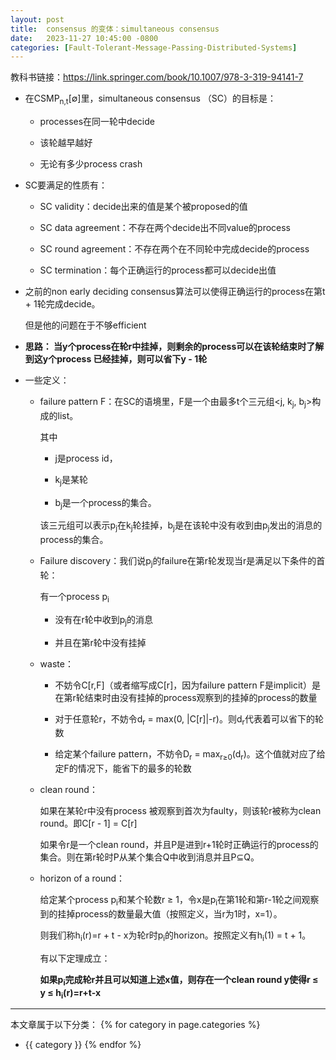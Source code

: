 ```yaml
---
layout: post
title:  consensus 的变体：simultaneous consensus
date:   2023-11-27 10:45:00 -0800
categories: [Fault-Tolerant-Message-Passing-Distributed-Systems]
---
```


教科书链接：<https://link.springer.com/book/10.1007/978-3-319-94141-7>

- 在CSMP<sub>n,t</sub>[&empty;]里，simultaneous consensus （SC）的目标是：

    - processes在同一轮中decide

    - 该轮越早越好
    
    - 无论有多少process crash


- SC要满足的性质有：

    - SC validity：decide出来的值是某个被proposed的值

    - SC data agreement：不存在两个decide出不同value的process

    - SC round agreement：不存在两个在不同轮中完成decide的process

    - SC termination：每个正确运行的process都可以decide出值

- 之前的non early deciding consensus算法可以使得正确运行的process在第t + 1轮完成decide。

    但是他的问题在于不够efficient

- **思路： 当y个process在轮r中挂掉，则剩余的process可以在该轮结束时了解到这y个process 已经挂掉，则可以省下y - 1轮**


- 一些定义：

    - failure pattern F：在SC的语境里，F是一个由最多t个三元组<j, k<sub>j</sub>, b<sub>j</sub>>构成的list。

        其中
        
        - j是process id，

        - k<sub>j</sub>是某轮

        - b<sub>j</sub>是一个process的集合。

        该三元组可以表示p<sub>j</sub>在k<sub>j</sub>轮挂掉，b<sub>j</sub>是在该轮中没有收到由p<sub>j</sub>发出的消息的process的集合。


    - Failure discovery：我们说p<sub>j</sub>的failure在第r轮发现当r是满足以下条件的首轮：

        有一个process p<sub>i</sub>

        - 没有在r轮中收到p<sub>j</sub>的消息

        - 并且在第r轮中没有挂掉


    - waste：

        - 不妨令C[r,F]（或者缩写成C[r]，因为failure pattern F是implicit）是在第r轮结束时由没有挂掉的process观察到的挂掉的process的数量

        - 对于任意轮r，不妨令d<sub>r</sub> = max(0, \|C[r]\|-r)。则d<sub>r</sub>代表着可以省下的轮数

        - 给定某个failure pattern，不妨令D<sub>r</sub> = max<sub>r&ge;0</sub>(d<sub>r</sub>)。这个值就对应了给定F的情况下，能省下的最多的轮数


    - clean round：
        
        如果在某轮r中没有process 被观察到首次为faulty，则该轮r被称为clean round。即C[r - 1] = C[r]

        如果令r是一个clean round，并且P是进到r+1轮时正确运行的process的集合。则在第r轮时P从某个集合Q中收到消息并且P&sube;Q。

    - horizon of a round：

        给定某个process p<sub>i</sub>和某个轮数r &ge; 1，令x是p<sub>i</sub>在第1轮和第r-1轮之间观察到的挂掉process的数量最大值（按照定义，当r为1时，x=1）。

        则我们称h<sub>i</sub>(r)=r + t - x为轮r时p<sub>i</sub>的horizon。按照定义有h<sub>i</sub>(1) = t + 1。

        有以下定理成立：

        **如果p<sub>i</sub>完成轮r并且可以知道上述x值，则存在一个clean round y使得r &le; y &le; h<sub>i</sub>(r)=r+t-x**


---
本文章属于以下分类：
{% for category in page.categories %}
- {{ category }}
{% endfor %}